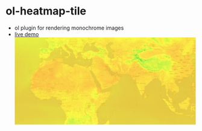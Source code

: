 # ol-heatmap-tile

- ol plugin for rendering monochrome images
- [live demo](https://petyaogurkin.github.io/ol-heatmap-tile/examples)
  ![ol-heatmap-tile](examples/cover.jpg)
